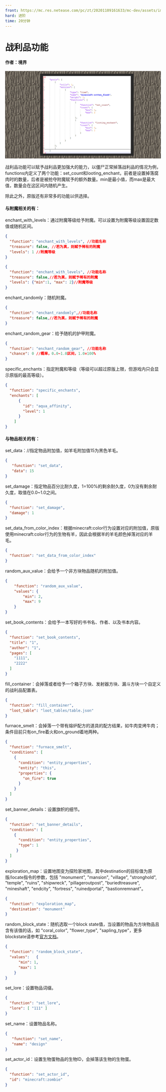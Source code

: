```yaml
---
front: https://mc.res.netease.com/pc/zt/20201109161633/mc-dev/assets/img/3_1.ea877fdd.jpg
hard: 进阶
time: 20分钟
---
```


# 战利品功能



#### 作者：境界



![](./images/3_1.jpg)



战利品功能可以赋予战利品更加强大的能力，以僵尸正常掉落战利品的情况为例，functions内定义了两个功能：set_count和looting_enchant，前者是设置掉落腐肉时的数量，后者是被抢夺附魔赋予的额外数量。min是最小值，而max是最大值，数量会在这区间内随机产生。



除此之外，原版还有非常多的功能以供选择。



#### 与附魔相关的有：

enchant_with_levels：通过附魔等级给予附魔。可以设置为附魔等级设置固定数值或随机区间。

```json
{
  "function": "enchant_with_levels", //功能名称
  "treasure": false, //若为真，则赋予稀有的附魔
  "levels": 1 //附魔等级
}
```

```json
{
  "function": "enchant_with_levels", //功能名称
  "treasure": false,//若为真，则赋予稀有的附魔
  "levels": {"min":1, "max": 2}//附魔等级
}
```



enchant_randomly：随机附魔。

```json
{
  "function": "enchant_randomly",//功能名称
  "treasure": false,//若为真，则赋予稀有的附魔
}
```



enchant_random_gear：给予随机的护甲附魔。

```json
{
  "function": "enchant_random_gear", //功能名称
  "chance": 0 //概率，0.0~1.0区间，1.0=100%
}
```



specific_enchants：指定附魔和等级（等级可以超过原版上限，但游戏内只会显示原版的最高等级）。

```json
{
  "function": "specific_enchants",
  "enchants": [
      {
        "id": "aqua_affinity",
        "level": 1
      }
    ]
}
```



#### 与物品相关的有：

set_data：//指定物品附加值，如羊毛附加值15为黑色羊毛。

```json
{
   "function": "set_data",
   "data": 15
}
```



set_damage：指定物品百分比耐久度，1=100%的剩余耐久度，0为没有剩余耐久度，取值在0.0~1.0之间。

```json
{
  "function": "set_damage",
  "damage": 1
}
```



set_data_from_color_index：根据minecraft:color行为设置对应的附加值，原版使用minecraft:color行为的生物有羊，因此会根据羊的羊毛颜色掉落对应的羊毛。

```json
{
  "function": "set_data_from_color_index"
}
```



random_aux_value：会给予一个非方块物品随机的附加值。

```json
{
    "function": "random_aux_value",
    "values": {
        "min": 2,
        "max": 9
    }
}
```



set_book_contents：会给予一本写好的书书名、作者、以及书本内容。

```json
{
  "function": "set_book_contents",
  "title": "1",
  "author": "1",
  "pages": [
    "1111",
    "2222"
  ]
}
```



fill_container：会掉落或者给予一个箱子方块、发射器方块、漏斗方块一个自定义的战利品配置表。

```json
{
  "function": "fill_container",
  "loot_table": "loot_tables/table.json"
}
```



furnace_smelt：会掉落一个带有熔炉配方的道具的配方结果，如牛肉变烤牛肉；条件目前只有on_fire着火和on_ground着地两种。

```json
{
  "function": "furnace_smelt",
  "conditions": [
    {
      "condition": "entity_properties",
      "entity": "this",
      "properties": {
        "on_fire": true
      }
    }
  ]
}
```



set_banner_details：设置旗帜的细节。

```json
{
  "function": "set_banner_details",
  "conditions": [
    {
      "condition": "entity_properties",
      "type": 1
     }
  ]
}
```



exploration_map：设置地图变为探险家地图，其中destination的目标值为原版/locate指令的参数，包括 "monument", "mansion", "village", "stronghold", "temple", "ruins", "shipwreck", "pillageroutpost", "buriedtreasure", "mineshaft", "endcity", "fortress", "ruinedportal", "bastionremnant"。

```json
{
  "function": "exploration_map",
  "destination": "monument"
}
```



random_block_state：随机选取一个block state值，当设置的物品为方块物品且含有该值的话，如 "coral_color", "flower_type", "sapling_type"，更多blockstate请参考[官方文档](https://learn.microsoft.com/en-us/minecraft/creator/reference/content/blockreference/examples/intrinsicblockstateslist?view=minecraft-bedrock-stable)。

```json
{
  "function": "random_block_state",
  "values":   {
      "min": 1,
      "max": 1
    }
}
```



set_lore：设置物品词缀。

```json
{
  "function": "set_lore",
  "lore": [ "111" ]
}
```



set_name：设置物品名称。

```json
{
   "function": "set_name",
   "name": "design"
}
```



set_actor_id：设置生物蛋物品的生物ID，会掉落该生物的生物蛋。

```json
{
  "function": "set_actor_id",
  "id": "minecraft:zombie"
}
```

